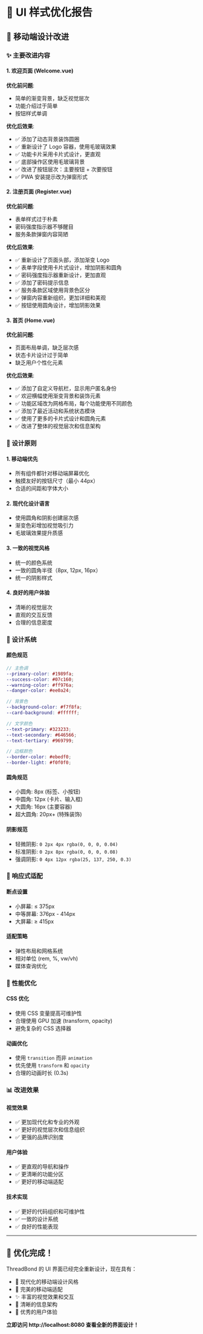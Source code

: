 # 🎨 UI 样式优化报告

## 📱 移动端设计改进

### ✨ 主要改进内容

#### 1. 欢迎页面 (Welcome.vue)

**优化前问题**:

- 简单的渐变背景，缺乏视觉层次
- 功能介绍过于简单
- 按钮样式单调

**优化后效果**:

- ✅ 添加了动态背景装饰圆圈
- ✅ 重新设计了 Logo 容器，使用毛玻璃效果
- ✅ 功能卡片采用卡片式设计，更直观
- ✅ 底部操作区使用毛玻璃背景
- ✅ 改进了按钮层次：主要按钮 + 次要按钮
- ✅ PWA 安装提示改为弹窗形式

#### 2. 注册页面 (Register.vue)

**优化前问题**:

- 表单样式过于朴素
- 密码强度指示器不够醒目
- 服务条款弹窗内容简陋

**优化后效果**:

- ✅ 重新设计了页面头部，添加渐变 Logo
- ✅ 表单字段使用卡片式设计，增加阴影和圆角
- ✅ 密码强度指示器重新设计，更加直观
- ✅ 添加了密码提示信息
- ✅ 服务条款区域使用背景色区分
- ✅ 弹窗内容重新组织，更加详细和美观
- ✅ 按钮使用圆角设计，增加阴影效果

#### 3. 首页 (Home.vue)

**优化前问题**:

- 页面布局单调，缺乏层次感
- 状态卡片设计过于简单
- 缺乏用户个性化元素

**优化后效果**:

- ✅ 添加了自定义导航栏，显示用户匿名身份
- ✅ 欢迎横幅使用渐变背景和装饰元素
- ✅ 功能区域改为网格布局，每个功能使用不同颜色
- ✅ 添加了最近活动和系统状态模块
- ✅ 使用了更多的卡片式设计和圆角元素
- ✅ 改进了整体的视觉层次和信息架构

### 🎯 设计原则

#### 1. 移动端优先

- 所有组件都针对移动端屏幕优化
- 触摸友好的按钮尺寸（最小 44px）
- 合适的间距和字体大小

#### 2. 现代化设计语言

- 使用圆角和阴影创建层次感
- 渐变色彩增加视觉吸引力
- 毛玻璃效果提升质感

#### 3. 一致的视觉风格

- 统一的颜色系统
- 一致的圆角半径（8px, 12px, 16px）
- 统一的阴影样式

#### 4. 良好的用户体验

- 清晰的视觉层次
- 直观的交互反馈
- 合理的信息密度

### 🎨 设计系统

#### 颜色规范

```scss
// 主色调
--primary-color: #1989fa;
--success-color: #07c160;
--warning-color: #ff976a;
--danger-color: #ee0a24;

// 背景色
--background-color: #f7f8fa;
--card-background: #ffffff;

// 文字颜色
--text-primary: #323233;
--text-secondary: #646566;
--text-tertiary: #969799;

// 边框颜色
--border-color: #ebedf0;
--border-light: #f0f0f0;
```

#### 圆角规范

- 小圆角: 8px (标签、小按钮)
- 中圆角: 12px (卡片、输入框)
- 大圆角: 16px (主要容器)
- 超大圆角: 20px+ (特殊装饰)

#### 阴影规范

- 轻微阴影: `0 2px 4px rgba(0, 0, 0, 0.04)`
- 标准阴影: `0 2px 8px rgba(0, 0, 0, 0.08)`
- 强调阴影: `0 4px 12px rgba(25, 137, 250, 0.3)`

### 📱 响应式适配

#### 断点设置

- 小屏幕: ≤ 375px
- 中等屏幕: 376px - 414px
- 大屏幕: ≥ 415px

#### 适配策略

- 弹性布局和网格系统
- 相对单位 (rem, %, vw/vh)
- 媒体查询优化

### 🚀 性能优化

#### CSS 优化

- 使用 CSS 变量提高可维护性
- 合理使用 GPU 加速 (transform, opacity)
- 避免复杂的 CSS 选择器

#### 动画优化

- 使用 `transition` 而非 `animation`
- 优先使用 `transform` 和 `opacity`
- 合理的动画时长 (0.3s)

### 📊 改进效果

#### 视觉效果

- ✅ 更加现代化和专业的外观
- ✅ 更好的视觉层次和信息组织
- ✅ 更强的品牌识别度

#### 用户体验

- ✅ 更直观的导航和操作
- ✅ 更清晰的功能分区
- ✅ 更好的移动端适配

#### 技术实现

- ✅ 更好的代码组织和可维护性
- ✅ 一致的设计系统
- ✅ 良好的性能表现

---

## 🎉 优化完成！

ThreadBond 的 UI 界面已经完全重新设计，现在具有：

- 🎨 现代化的移动端设计风格
- 📱 完美的移动端适配
- ✨ 丰富的视觉效果和交互
- 🎯 清晰的信息架构
- 🚀 优秀的用户体验

**立即访问 http://localhost:8080 查看全新的界面设计！**
